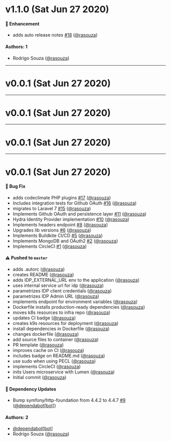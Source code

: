 # v1.1.0 (Sat Jun 27 2020)

#### 🚀 Enhancement

- adds auto release notes [#18](https://github.com/rasouza/diary-users/pull/18) ([@rasouza](https://github.com/rasouza))

#### Authors: 1

- Rodrigo Souza ([@rasouza](https://github.com/rasouza))

---

# v0.0.1 (Sat Jun 27 2020)



---

# v0.0.1 (Sat Jun 27 2020)



---

# v0.0.1 (Sat Jun 27 2020)



---

# v0.0.1 (Sat Jun 27 2020)

#### 🐛 Bug Fix

- adds codeclimate PHP plugins [#17](https://github.com/rasouza/diary-users/pull/17) ([@rasouza](https://github.com/rasouza))
- Includes integration tests for Github OAuth [#16](https://github.com/rasouza/diary-users/pull/16) ([@rasouza](https://github.com/rasouza))
- migrates to Laravel 7 [#15](https://github.com/rasouza/diary-users/pull/15) ([@rasouza](https://github.com/rasouza))
- Implements Github OAuth and persistence layer [#11](https://github.com/rasouza/diary-users/pull/11) ([@rasouza](https://github.com/rasouza))
- Hydra Identity Provider implementation [#10](https://github.com/rasouza/diary-users/pull/10) ([@rasouza](https://github.com/rasouza))
- Implements headers endpoint [#8](https://github.com/rasouza/diary-users/pull/8) ([@rasouza](https://github.com/rasouza))
- Upgrades lib versions [#6](https://github.com/rasouza/diary-users/pull/6) ([@rasouza](https://github.com/rasouza))
- Implements Buildkite CI/CD [#5](https://github.com/rasouza/diary-users/pull/5) ([@rasouza](https://github.com/rasouza))
- Implements MongoDB and OAuth2 [#2](https://github.com/rasouza/diary-users/pull/2) ([@rasouza](https://github.com/rasouza))
- Implements CircleCI [#1](https://github.com/rasouza/diary-users/pull/1) ([@rasouza](https://github.com/rasouza))

#### ⚠️ Pushed to `master`

- adds .autorc ([@rasouza](https://github.com/rasouza))
- creates README ([@rasouza](https://github.com/rasouza))
- adds IDP_EXTERNAL_URL env to the application ([@rasouza](https://github.com/rasouza))
- uses internal service url for idp ([@rasouza](https://github.com/rasouza))
- parametrizes IDP client credentials ([@rasouza](https://github.com/rasouza))
- parametrizes IDP Admin URL ([@rasouza](https://github.com/rasouza))
- implements endpoint for environment variables ([@rasouza](https://github.com/rasouza))
- Dockerfile installs production-ready dependencies ([@rasouza](https://github.com/rasouza))
- moves k8s resources to infra repo ([@rasouza](https://github.com/rasouza))
- updates CI badge ([@rasouza](https://github.com/rasouza))
- creates k9s resources for deployment ([@rasouza](https://github.com/rasouza))
- install dependencies in Dockerfile ([@rasouza](https://github.com/rasouza))
- changes dockerfile ([@rasouza](https://github.com/rasouza))
- add source files to container ([@rasouza](https://github.com/rasouza))
- PR template ([@rasouza](https://github.com/rasouza))
- improves cache on CI ([@rasouza](https://github.com/rasouza))
- includes badge on README.md ([@rasouza](https://github.com/rasouza))
- use sudo when using PECL ([@rasouza](https://github.com/rasouza))
- implements CircleCI ([@rasouza](https://github.com/rasouza))
- inits Users microservice with Lumen ([@rasouza](https://github.com/rasouza))
- Initial commit ([@rasouza](https://github.com/rasouza))

#### 🔩 Dependency Updates

- Bump symfony/http-foundation from 4.4.2 to 4.4.7 [#9](https://github.com/rasouza/diary-users/pull/9) ([@dependabot[bot]](https://github.com/dependabot[bot]))

#### Authors: 2

- [@dependabot[bot]](https://github.com/dependabot[bot])
- Rodrigo Souza ([@rasouza](https://github.com/rasouza))
